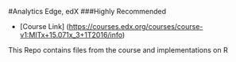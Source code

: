 #Analytics Edge, edX
###Highly Recommended

* [Course Link] (https://courses.edx.org/courses/course-v1:MITx+15.071x_3+1T2016/info)

This Repo contains files from the course and implementations on R

